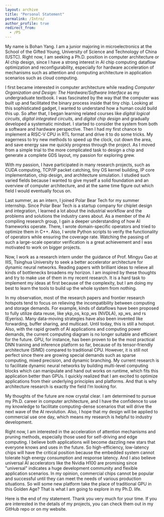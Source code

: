 ```yaml
---
layout: archive
title: "Personal Statement"
permalink: /Intro/
author_profile: true
redirect_from:
  - /PS
---
```


My name is Bohan Yang. I am a junior majoring in microelectronics at the School of the Gifted Young, University of Science and Technology of China (USTC). Right now, I am seeking a Ph.D. position in computer architecture or AI chip design, since I have a strong interest in AI chip computing dataflow optimization and reconfigurability, especially for hardware acceleration of mechanisms such as attention and computing architecture in application scenarios such as cloud computing.

I first became interested in computer architecture while reading *Computer Organization and Design: The Hardware/Software Interface* as my undergraduate textbook. I was fascinated by the way that the computer was built up and facilitated the binary process inside that tiny chip. Looking at this sophisticated gadget, I wanted to understand how a human could build this up. So after that, I began learning related courses like *digital logical circuits*, *digital integrated circuits,* and *digital chip design* and gradually developed a systematic mindset. I started to consider the system from both a software and hardware perspective. Then I had my first chance to implement a RISC-V CPU in RTL format and drive it to do some tricks. My eagerness to try new methods to speed up the clock, cut down the area, and save energy saw me quickly progress through the project. As I moved from a simple trial to the more complicated task to design a chip and generate a complete GDS layout, my passion for exploring grew.

With my passion, I have participated in many research projects,  such as CUDA computing, TCP/IP packet catching,  tiny OS kernel building, IP core implementation, chip design, and architecture simulation. I studied such varied fields because I wanted to give myself a solid foundation and an overview of computer architecture, and at the same time figure out which field I would eventually focus on. 

Last summer, as an intern, I joined Polar Bear Tech for my summer internship. Since Polar Bear Tech is a startup company for chiplet design and integration, I learned a lot about the industrial workflow and the problems and solutions the industry cares about. As a member of the AI compiling research group, I gain a deeper understanding of how AI frameworks operate. There, I wrote domain-specific operators and tried to optimize them in C++. Also, I wrote Python scripts to verify the functionality of operators while ensuring the coverage rate. Watching the passing of such a large-scale operator verification is a great achievement and I was motivated to work on bigger projects.

Now, I work as a research intern under the guidance of Prof. Mingyu Gao at IIIS, Tsinghua University to seek a better accelerator architecture for dynamic neural networks. Reading papers with brilliant ideas to relieve all kinds of bottlenecks broadens my horizon. I am inspired by these thoughts and try to make use of them in my recent research. It is a hard task to implement my ideas at first because of the complexity, but I am doing my best to learn the tools to build up the whole system from nothing.  

In my observation, most of the research papers and frontier research hotspots tend to focus on relieving the incompatibility between computing and storage demands. For example, kinds of dataflows have been proposed to fully utilize data reuse, like ykp_os, kcp_ws (NVDLA), xp_ws, and rs (Eyeriss). Many data-moving strategies have also been invented like forwarding, buffer sharing, and multicast. Until today, this is still a hotspot. Also, with the rapid growth of AI applications and computing power demands, the current computing diagram is no longer suitable and efficient for the future. GPU, for instance, has been proven to be the most practical DNN training and inference platform so far, because of its tensor-friendly architecture (SIMD) compared to traditional CPU. However, it is still not perfect since there are growing special demands such as sparse computing, mixed precision, and dynamic branching. My current research is to facilitate dynamic neural networks by building multi-level computing blocks which can manipulate and hand out works on runtime, which fits this application better than GPUs. I quickly realized that I am excited to optimize applications from their underlying principles and platforms. And that is why architecture research is exactly the field I’m looking for.

My thoughts of the future are now crystal clear. I am determined to pursue my Ph.D. career in computer architecture, and I have the confidence to use my knowledge to facilitate computing-dense scenarios that will drive the next wave of the AI revolution. Also, I hope that my design will be applied to commercial use one day, which means my research is helpful to industry development. 

Right now, I am interested in the acceleration of attention mechanisms and pruning methods, especially those used for self-driving and edge computing. I believe both applications will become dazzling new stars that everyone knows and uses in the future. So high-efficiency, low-latency chips will have the critical position because the embedded system cannot tolerate high energy consumption and response latency. And I also believe universal AI accelerators like the Nvidia H100 are promising since "universal" indicates a huge development community and flexible application scenarios. In my opinion, commercial chips cannot be popular and successful until they can meet the needs of various production situations. So will some new platform take the place of traditional GPU in this Golden Age? That is what I am going to explore in my Ph.D. life.

Here is the end of my statement. Thank you very much for your time. If you are interested in the details of my projects, you can check them out in my GitHub repo or on my website.





